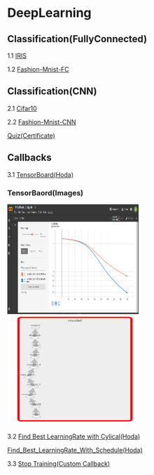 # DeepLearning
## Classification(FullyConnected)
1.1 [IRIS](https://github.com/Alirez1043/DeepLearning/blob/main/Assighments/1/IRIS.ipynb)

1.2 [Fashion-Mnist-FC](https://github.com/Alirez1043/DeepLearning/blob/main/Assighments/1/Fashion_MNIST(FC).ipynb)
## Classification(CNN)
2.1 [Cifar10](https://github.com/Alirez1043/DeepLearning/blob/main/Assighments/2/Cifar10-Conv.ipynb)

2.2 [Fashion-Mnist-CNN](https://github.com/Alirez1043/DeepLearning/blob/main/Assighments/2/Fashion_Mnist.ipynb)

[Quiz(Certificate)](https://github.com/Alirez1043/DeepLearning/blob/main/Assighments/2/certificate_DeepLearning_part1.jfif)
## Callbacks
3.1 [TensorBoard(Hoda)](https://github.com/Alirez1043/DeepLearning/blob/main/Assighments/3/Callback_3_1.ipynb)

### **TensorBaord(Images)**


<img src="https://github.com/Alirez1043/DeepLearning/blob/main/Assighments/3/TensorBoard.png" width="300" height="250">       <img src="https://github.com/Alirez1043/DeepLearning/blob/main/Assighments/3/Model-Layers.png" width="300" height="250">

3.2 [Find Best LearningRate with Cylical(Hoda)](https://github.com/Alirez1043/DeepLearning/blob/main/Assighments/3/Callback_3_2.ipynb)

   [Find_Best_LearningRate_With_Schedule(Hoda)](https://github.com/Alirez1043/DeepLearning/blob/main/Assighments/3/Learning_Rate_Finder_On_Hode(Using_Scheduler).ipynb)

3.3 [Stop Training(Custom Callback)](https://github.com/Alirez1043/DeepLearning/blob/main/Assighments/3/Callback_3_3.ipynb)
